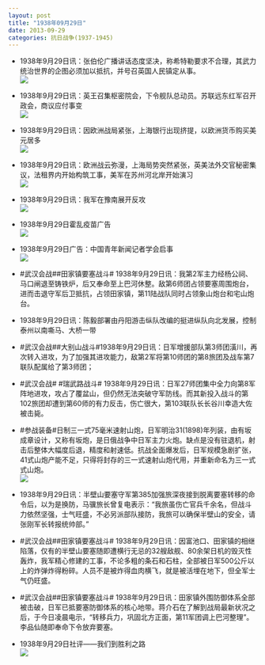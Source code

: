 ```yaml
---
layout: post
title: "1938年09月29日"
date: 2013-09-29
categories: 抗日战争(1937-1945)
---
```


<meta name="referrer" content="no-referrer" />

- 1938年9月29日讯：张伯伦广播讲话态度坚决，称希特勒要求不合理，其武力统治世界的企图必须加以抵抗，并号召英国人民镇定从事。 <br/><img src="https://ww3.sinaimg.cn/large/aca367d8jw1e93rsvcwzvj208o0cvwfa.jpg" />

- 1938年9月29日讯：英王召集枢密院会，下令舰队总动员。苏联远东红军召开政会，商议应付事变 <br/><img src="https://ww4.sinaimg.cn/large/aca367d8jw1e93q2gabcuj20b40jqjt2.jpg" />

- 1938年9月29日讯：因欧洲战局紧张，上海银行出现挤提，以欧洲货币购买美元居多 <br/><img src="https://ww2.sinaimg.cn/large/aca367d8jw1e93oc147rwj208a06ijrs.jpg" />

- 1938年9月29日讯：欧洲战云弥漫，上海局势突然紧张，英美法外交官秘密集议，法租界内开始构筑工事，美军在苏州河北岸开始演习 <br/><img src="https://ww2.sinaimg.cn/large/aca367d8jw1e93mlkov2qj20fj0jbjua.jpg" />

- 1938年9月29日讯：我军在豫南展开反攻 <br/><img src="https://ww2.sinaimg.cn/large/aca367d8jw1e93j4vbyfaj20bs0l5act.jpg" />

- 1938年9月29日霍乱疫苗广告 <br/><img src="https://ww2.sinaimg.cn/large/aca367d8jw1e93hebrixdj20d90jydhv.jpg" />

- 1938年9月29日广告：中国青年新闻记者学会启事 <br/><img src="https://ww4.sinaimg.cn/large/aca367d8jw1e93fnv8cv0j20bz0jv0ue.jpg" />

- #武汉会战##田家镇要塞战斗# 1938年9月29日讯：我第2军主力经杨公祠、马口闸退至铸铁炉，后又奉命至上巴河休整。敌第6师团占领要塞周围炮台，进而击退守军后卫抵抗，占领田家镇，第11陆战队同时占领象山炮台和宅山炮台。 

- 1938年9月29日讯：陈毅部署由丹阳游击纵队改编的挺进纵队向北发展，控制泰州以南嘶马、大桥一带 

- #武汉会战##大别山战斗#1938年9月29日讯：日军增援部队第3师团潢川，再次转入进攻，为了加强其进攻能力，敌第2军将第10师团的第8旅团及战车第7联队配属给了第3师团； 

- #武汉会战# #瑞武路战斗# 1938年9月29日讯：日军27师团集中全力向第8军阵地进攻，攻占了覆盆山，但仍然无法突破守军防线。而其新投入战斗的第102旅团却遭到第60师的有力反击，伤亡很大，第103联队长长谷川幸造大佐被击毙。 

- #参战装备#日制三一式75毫米速射山炮，日军明治31(1898)年列装，由有坂成章设计，又称有坂炮，是日俄战争中日军主力火炮。缺点是没有驻退机，射击后整体大幅度后退，精度和射速低。抗战全面爆发后，日军规模急剧扩张，41式山炮产能不足，只得将封存的三一式速射山炮代用，并重新命名为三一式式山炮。 <br/><img src="https://ww3.sinaimg.cn/large/aca367d8jw1e934yx7qptj20go1bfgp9.jpg" />

- 1938年9月29日讯：半壁山要塞守军第385加强旅深夜接到脱离要塞转移的命令后，以为是换防，马骥旅长曾复电表示：“我旅虽伤亡官兵千余名，但战斗力依然坚强，士气旺盛，不必另派部队接防，我旅可以确保半壁山的安全，请张刚军长转报统帅部。” 

- #武汉会战##田家镇要塞战斗# 1938年9月29日讯：因富池口、田家镇的相继陷落，仅有的半壁山要塞随即遭横行无忌的32艘敌舰、80余架日机的毁灭性轰炸，我军精心修建的工事，不论多粗的条石和石柱，全部被日军500公斤以上的炸弹炸得粉碎。人员不是被炸得血肉横飞，就是被活埋在地下，但全军士气仍旺盛。 

- #武汉会战##田家镇要塞战斗# 1938年9月29日讯：田家镇外围防御体系全部被击破，日军已抵要塞防御体系的核心地带。蒋介石在了解到战局最新状况之后，于今日凌晨电示，“转移兵力，巩固北方正面，第11军团调上巴河整理”。李品仙随即奉命下令放弃要塞。 

- 1938年9月29日社评——我们到胜利之路 <br/><img src="https://ww2.sinaimg.cn/large/aca367d8jw1e930206s03j20go0rfwks.jpg" />

